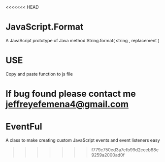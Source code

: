 <<<<<<< HEAD
# JavaScript.Format
A JavaScript prototype of Java method String.format( string , replacement )


# USE
 Copy and paste function to js file


 If bug found please contact me jeffreyefemena4@gmail.com
=======
# EventFul
A class to make creating custom JavaScript events and event listeners easy
>>>>>>> f779c750ed3a7efb99d2ceeb88e9259a2000ad0f
